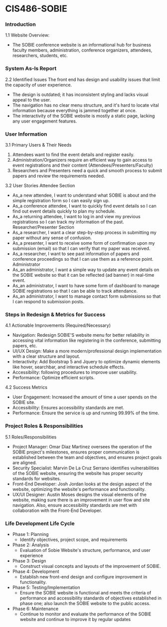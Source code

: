 # CIS486-SOBIE

### Introduction
1.1 Website Overview: 
- The SOBIE conference website is an informational hub for business faculty members, administration, conference organizers, attendees, researchers, students, etc. 

### System As-Is Report
2.2 Identified Issues
The front end has design and usability issues that limit the capacity of user experience.
- The design is outdated; it has inconsistent styling and lacks visual appeal to the user.
- The navigation has no clear menu structure, and it's hard to locate vital information because everything is jammed together at once. 
- The interactivity of the SOBIE website is mostly a static page, lacking any user engagement features.

### User Information
3.1 Primary Users & Their Needs
  1. Attendees want to find the event details and register easily.
  2. Administration/Organizers require an efficient way to gain access to event registrations and their content (Attendees/Presenters/Faculty)
  3. Researchers and Presenters need a quick and smooth process to submit papers and review the requirements needed. 

3.2 User Stories
Attendee Section
- As_a new attendee, I want to understand what SOBIE is about and the simple registration form so I can easily sign up.
- As_a conference attendee, I want to quickly find event details so I can find out event details quickly to plan my schedule.
- As_a returning attendee, I want to log in and view my previous registrations so I can track my information of the past.
Researcher/Presenter Section
- As_a researcher, I want a clear step-by-step process in submitting my paper without any sense of confusion.
- As_a presenter, I want to receive some form of confirmation upon my submission (email) so that I can verify that my paper was received.
- As_a researcher, I want to see past information of papers and conference proceedings so that I can use them as a reference point. 
Administrator
- As_an administrator, I want a simple way to update any event details on the SOBIE website so that it can be reflected (ad banner) in real-time event.
- As_an administrator, I want to have some form of dashboard to manage SOBIE registrations so that I can be able to track attendance.
- As_an administrator, I want to manage contact form submissions so that I can respond to submission posts. 

### Steps in Redesign & Metrics for Success 
4.1 Actionable Improvements (Required/Necessary)
- Navigation: Redesign SOBIE'S website menu for better reliability in accessing vital information like registering in the conference, submitting papers, etc. 
- UI/UX Design: Make a more modern/professional design implementation with a clear structure and layout.
- Interactivity: Add Bootstrap 5 and Jquery to optimize dynamic elements like hover, searchbar, and interactive schedule effects. 
- Accessibility: following procedures to improve user usability.
- Performance: Optimize efficient scripts.

4.2  Success Metrics
- User Engagement: Increased the amount of time a user spends on the SOBIE site.
- Accessibility: Ensures accessibility standards are met.
- Performance: Ensure the service is up and running 99.99% of the time. 

### Project Roles & Responsibilities
5.1 Roles/Responsibilities
- Project Manager: Omar Diaz Martinez oversees the operation of the SOBIE project's milestones, ensures proper communication is established between the team and objectives, and ensures project goals are aligned. 
- Security Specialist: Marvin De La Cruz Serrano identifies vulnerabilities of the SOBIE website, ensuring the website has proper security standards for websites. 
- Front-End Developer: Josh Jordan looks at the design aspect of the website, optimizing the website's performance and functionality. 
- UX/UI Designer: Austin Moses designs the visual elements of the website, making sure there is an improvement in user flow and site navigation. Also, ensure accessibility standards are met with collaboration with the Front-End Developer.

### Life Development Life Cycle 
- Phase 1: Planning
  - Identify objectives, project scope, and requirements
- Phase 2: Analysis
  - Evaluation of Sobie Website's structure, performance, and user experience
- Phase 3: Design
  - Construct visual concepts and layouts of the improvement of SOBIE. 
- Phase 4: Development
  - Establish new front-end design and configure improvement in functionality. 
- Phase 5: Testing/Implementation
  - Ensure the SOBIE website is functional and meets the criteria of performance and accessibility standards of objectives established in phase one; also launch the SOBIE website to the public access. 
- Phase 6: Maintenance
  - Continue to monitor and evaluate the performance of the SOBIE website and continue to improve it by regular updates


